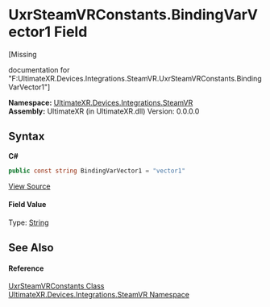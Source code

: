# UxrSteamVRConstants.BindingVarVector1 Field
 

\[Missing <summary> documentation for "F:UltimateXR.Devices.Integrations.SteamVR.UxrSteamVRConstants.BindingVarVector1"\]

**Namespace:**&nbsp;<a href="N_UltimateXR_Devices_Integrations_SteamVR">UltimateXR.Devices.Integrations.SteamVR</a><br />**Assembly:**&nbsp;UltimateXR (in UltimateXR.dll) Version: 0.0.0.0

## Syntax

**C#**<br />
``` C#
public const string BindingVarVector1 = "vector1"
```

<a href="UltimateXR/Scripts/Devices/Integrations/SteamVR/UxrSteamVRConstants.cs" rel="noopener noreferrer" title="View the source code">View Source</a><br />

#### Field Value
Type: <a href="https://docs.microsoft.com/dotnet/api/system.string" target="_blank" rel="noopener noreferrer">String</a>

## See Also


#### Reference
<a href="T_UltimateXR_Devices_Integrations_SteamVR_UxrSteamVRConstants">UxrSteamVRConstants Class</a><br /><a href="N_UltimateXR_Devices_Integrations_SteamVR">UltimateXR.Devices.Integrations.SteamVR Namespace</a><br />